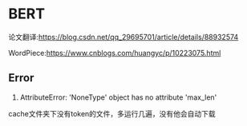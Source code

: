 # BERT
论文翻译:https://blog.csdn.net/qq_29695701/article/details/88932574

WordPiece:https://www.cnblogs.com/huangyc/p/10223075.html

## Error
1. AttributeError: 'NoneType' object has no attribute 'max_len'

cache文件夹下没有token的文件，多运行几遍，没有他会自动下载
